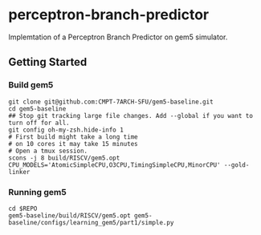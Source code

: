 # perceptron-branch-predictor
Implemtation of a Perceptron Branch Predictor on gem5 simulator.
## Getting Started
### Build gem5
```
git clone git@github.com:CMPT-7ARCH-SFU/gem5-baseline.git
cd gem5-baseline    
## Stop git tracking large file changes. Add --global if you want to turn off for all.
git config oh-my-zsh.hide-info 1
# First build might take a long time
# on 10 cores it may take 15 minutes
# Open a tmux session. 
scons -j 8 build/RISCV/gem5.opt CPU_MODELS='AtomicSimpleCPU,O3CPU,TimingSimpleCPU,MinorCPU' --gold-linker
```
### Running gem5
```
cd $REPO
gem5-baseline/build/RISCV/gem5.opt gem5-baseline/configs/learning_gem5/part1/simple.py
```